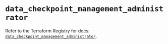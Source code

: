 # `data_checkpoint_management_administrator`

Refer to the Terraform Registry for docs: [`data_checkpoint_management_administrator`](https://registry.terraform.io/providers/checkpointsw/checkpoint/2.11.0/docs/data-sources/management_administrator).
